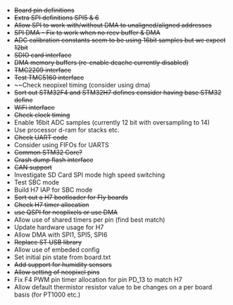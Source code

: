 * ~~Board pin definitions~~
* ~~Extra SPI definitions SPI5 & 6~~
* ~~Allow SPI to work with/without DMA to unaligned/aligned addresses~~
* ~~SPI DMA - Fix to work when no recv buffer & DMA~~
* ~~ADC calibration constants seem to be using 16bit samples but we expect 12bit~~
* ~~SDIO card interface~~
* ~~DMA memory buffers (re-enable dcache currently disabled)~~
* ~~TMC2209 interface~~
* ~~Test TMC5160 interface~~
* ~~Check neopixel timing (consider using dma)
* ~~Sort out STM32F4 and STM32H7 defines consider having base STM32 define~~
* ~~WiFi interface~~
* ~~Check clock timing~~
* Enable 16bit ADC samples (currently 12 bit with oversampling to 14)
* Use processor d-ram for stacks etc.
* ~~Check UART code~~
* Consider using FIFOs for UARTS
* ~~Common STM32 Core?~~
* ~~Crash dump flash interface~~
* ~~CAN support~~
* Investigate SD Card SPI mode high speed switching
* Test SBC mode
* Build H7 IAP for SBC mode
* ~~Sort out a H7 bootloader for Fly boards~~
* ~~Check H7 timer allocation~~
* ~~use QSPI for neoplixels or use DMA~~
* Allow use of shared timers per pin (find best match)
* Update hardware usage for H7
* Allow DMA with SPI1, SPI5, SPI6
* ~~Replace ST USB library~~
* Allow use of embeded config
* Set initial pin state from board.txt
* ~~Add support for humidity sensors~~
* ~~Allow setting of neopixel pins~~
* Fix F4 PWM pin timer allocation for pin PD_13 to match H7
* Allow default thermistor resistor value to be changes on a per board basis (for PT1000 etc.)
